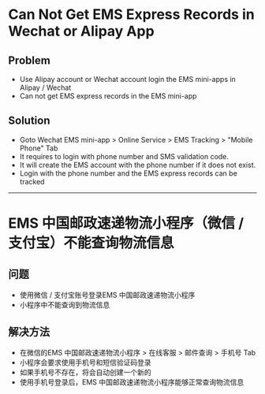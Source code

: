 # Can Not Get EMS Express Records in Wechat or Alipay App

## Problem
* Use Alipay account or Wechat account login the EMS mini-apps in Alipay / Wechat
* Can not get EMS express records in the EMS mini-app

## Solution
* Goto Wechat EMS mini-app > Online Service > EMS Tracking > "Mobile Phone" Tab
* It requires to login with phone number and SMS validation code.
* It will create the EMS account with the phone number if it does not exist.
* Login with the phone number and the EMS express records can be tracked

---------------

# EMS 中国邮政速递物流小程序（微信 / 支付宝）不能查询物流信息

## 问题
* 使用微信 / 支付宝账号登录EMS 中国邮政速递物流小程序
* 小程序中不能查询到物流信息

## 解决方法
* 在微信的EMS 中国邮政速递物流小程序 > 在线客服 > 邮件查询 > 手机号 Tab
* 小程序会要求使用手机号和短信验证码登录
* 如果手机号不存在，将会自动创建一个新的
* 使用手机号登录后，EMS 中国邮政速递物流小程序能够正常查询物流信息
